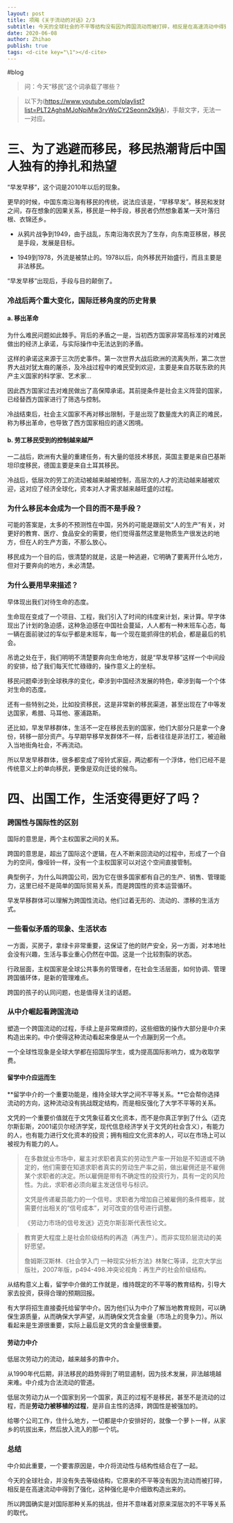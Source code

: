 ```yaml
---
layout: post
title: 项飚《关于流动的对话》2/3
subtitle: 今天的全球社会的不平等结构没有因为跨国流动而被打碎，相反是在高速流动中得到了强化
date: 2020-06-08
author: Zhihao
publish: true
tags: <d-cite key="\1"></d-cite>
---
```


#blog

> 问：今天“移民”这个词承载了哪些？

> 以下为<d-cite key="\1"></d-cite>(https://www.youtube.com/playlist?list=PLT2AghsMJoNpiMw3rvWoCY2Seonn2k9jA)，手敲文字，无法一一对应。

# 三、为了逃避而移民，移民热潮背后中国人独有的挣扎和热望

 

“早发早移”，这个词是2010年以后的现象。

更早的时候，中国东南沿海有移民的传统，说法应该是，“早移早发”。移民和发财之间，存在想象的因果关系，移民是一种手段，移民者仍然想象着某一天叶落归根、衣锦还乡。

- 从鸦片战争到1949，由于战乱，东南沿海农民为了生存，向东南亚移居，移民是手段，发展是目标。

- 1949到1978，外流是被禁止的。1978以后，向外移民开始盛行，而且主要是非法移民。

“早发早移”出现后，手段与目的颠倒了。

### 冷战后两个重大变化，国际迁移角度的历史背景

#### a. 移出革命

为什么难民问题如此棘手。背后的矛盾之一是，当初西方国家非常高标准的对难民做出的经济上承诺，与实际操作中无法达到的矛盾。

这样的承诺这来源于三次历史事件。第一次世界大战后欧洲的流离失所，第二次世界大战对犹太裔的屠杀，及冷战过程中的难民受到欢迎，主要是来自苏联东欧的共产主义国家的科学家、艺术家...

因此西方国家过去对难民做出了高保障承诺。其前提条件是社会主义阵营的国家，已经替西方国家进行了筛选与控制。

冷战结束后，社会主义国家不再对移出限制，于是出现了数量庞大的真正的难民，称为移出革命，也导致了西方国家相应的道义困境。

#### b. 劳工移民受到的控制越来越严

一二战后，欧洲有大量的重建任务，有大量的低技术移民，英国主要是来自巴基斯坦印度移民，德国主要是来自土耳其移民。

冷战后，低层次的劳工的流动被越来越被控制，高层次的人才的流动越来越被欢迎，这对应了经济全球化，资本对人才需求越来越旺盛的过程。

### 为什么移民本会成为一个目的而不是手段？

可能的答案是，太多的不预测性在中国，另外的可能是跟前文“人的生产”有关，对更好的教育、医疗、食品安全的需要，他们觉得虽然这里是物质生产很发达的地方，但在人的生产方面，不那么放心。

移民成为一个目的后，很清楚的就是，这是一种逃避，它明确了要离开什么地方，但对于要奔向的地方，未必清楚。

### 为什么要用早来描述？

早体现出我们对待生命的态度。

生命现在变成了一个项目、工程，我们引入了时间的纬度来计划，来计算。早字体现出了计划的急迫感，这种急迫感在中国社会蔓延，人人都有一种末班车心态，每一辆在面前驶过的车似乎都是末班车，每一个现在能抓得住的机会，都是最后的机会。

吊诡之处在于，我们明明不清楚要奔向生命地方，就是“早发早移”这样一个中间段的安排，给了我们每天忙忙碌碌的，操作意义上的坐标。



移民问题牵涉到全球秩序的变化，牵涉到中国经济发展的特色，牵涉到每一个个体对生命的态度。

还有一些特别之处，比如投资移民，这是非常新的移民渠道，甚至出现在了中等发达国家，希腊、马耳他、塞浦路斯。

还比如，早发早移群体，生活不一定在移民去到的国家，他们大部分只是拿一个身份，转移一部分资产。与早期早移早发群体不一样，后者往往是非法打工，被迫融入当地街角社会，不再流动。

所以早发早移群体，很多都变成了哑铃式家庭，两边都有一个浮体，他们已经不是传统意义上的单向移民，更像是双向迁徙的候鸟。

# 四、出国工作，生活变得更好了吗？



### 跨国性与国际性的区别

国际的意思是，两个主权国家之间的关系。

跨国的意思是，超出了国际这个逻辑，在人不断来回流动的过程中，形成了一个自为的空间，像哑铃一样，没有一个主权国家可以对这个空间直接管制。

典型例子，为什么叫跨国公司，因为它在很多国家都有自己的生产、销售、管理能力，这里已经不是简单的国际贸易关系，而是跨国性的资本运营循环。

早发早移群体可以理解为跨国性流动。他们过着无形的、流动的、漂移的生活方式。

### 一些看似矛盾的现象、生活状态

一方面，买房子，拿绿卡非常重要，这保证了他的财产安全，另一方面，对本地社会没有兴趣，生活与事业重心仍然在中国。这是一个比较割裂的状态。

行政层面，主权国家是全球公共事务的管理者，在社会生活层面，如何协调、管理跨国循环体，是新的管理难点。

跨国的孩子的认同问题，也是值得关注的话题。

### 从中介崛起看跨国流动

塑造一个跨国流动的过程，手续上是非常麻烦的，这些细致的操作大部分是中介来构造出来的。中介使得这种流动看起来像是从一个点蹦到另一个点。

一个全球性现象是全球大学都在招国际学生，或为提高国际影响力，或为收取学费。

#### 留学中介应运而生

**留学中介的一个重要功能是，维持全球大学之间不平等关系。**它会帮你选择流动的方向，这种流动没有挑战既定结构，而是相反强化了大学不平等的关系。

文凭的一个重要价值就在于文凭象征着文化资本，而不是你真正学到了什么（迈克尔斯彭斯，2001诺贝尔经济学奖，现代信息经济学关于文凭的社会含义），有能力的人，也有能力进行文化资本的投资；拥有相应文化资本的人，可以在市场上可以被视为有能力的人。

> 在多数就业市场中，雇主对求职者真实的劳动生产率一开始是不知道或不确定的，他们需要在知道求职者真实的劳动生产率之前，做出雇佣还是不雇佣某个求职者的决定。所以雇佣是带有不确定性的投资行为，具有一定的风险性。为此，求职者必须向雇主发送信号与标识。
>
> 文凭是传递雇员能力的一个信号。求职者为增加自己被雇佣的条件概率，就需要付出相关的“信号成本”，对可改变的信号进行调整。
>
> 《劳动力市场的信号发送》迈克尔斯彭斯代表性论文。



> 教育更大程度上是社会阶级结构的再造（再生产）。而非实现阶层流动的美好愿望。
>
> 詹姆斯汉斯林.《社会学入门 一种现实分析方法》林聚仁等译，北京大学出版社，2007年版，p494-498.冲突论视角：再生产的社会阶级结构。

从结构意义上看，留学中介做的工作就是，维持既定的不平等的教育结构，引导大家去投资，获得合理的预期回报。

有大学将招生直接委托给留学中介。因为他们认为中介了解当地教育规则，可以确保生源质量，从而确保大学声望，从而确保文凭含金量（市场上的竞争力）。所以看起来是生源很重要，实际上最后是文凭的含金量很重要。

#### 劳动力中介

低层次劳动力的流动，越来越多的靠中介。

从1990年代后期，非法移民的趋势得到了明显遏制，因为技术发展，非法越境越来难。中介成为合法流动的管道。

低层次劳动力从一个国家到另一个国家，真正的过程不是移民，甚至不是流动的过程，而是**劳动力被移植的过程**，是非自主性的选择，跨国性是被强加的。

给哪个公司工作，住什么地方，一切都是中介安排好的，就像一个萝卜一样，从家乡的坑拔出来，然后放入流入的那一个坑。

### 总结

中介如此重要，一个要害原因是，中介将流动性与结构性结合在了一起。

今天的全球社会，并没有失去等级结构，它原来的不平等没有因为流动而被打碎，相反是在高速流动中得到了强化，这种强化是中介细致构造出来的。

所以跨国确实是对国际那种关系的挑战，但并不意味着对原来深层次的不平等关系的取代。









